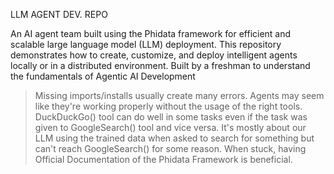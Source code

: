 LLM AGENT DEV. REPO

An AI agent team built using the Phidata framework for efficient and scalable large language model (LLM) deployment. 
This repository demonstrates how to create, customize, and deploy intelligent agents locally or in a distributed environment. 
Built by a freshman to understand the fundamentals of Agentic AI Development

> Missing imports/installs usually create many errors.
> Agents may seem like they're working properly without the usage of the right tools.
> DuckDuckGo() tool can do well in some tasks even if the task was given to GoogleSearch() tool and vice versa.
> It's mostly about our LLM using the trained data when asked to search for something but can't reach GoogleSearch() for some reason.
> When stuck, having Official Documentation of the Phidata Framework is beneficial.
